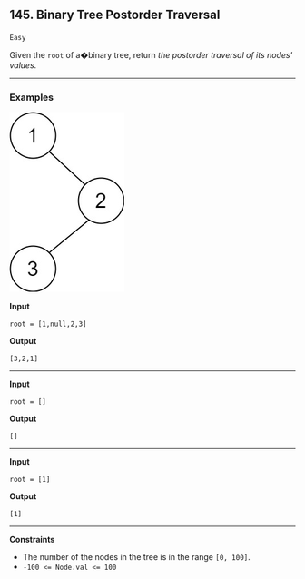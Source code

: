 ## 145. Binary Tree Postorder Traversal

`Easy`

Given the <code>root</code> of a�binary tree, return <em>the postorder traversal of its nodes' values</em>.

---

### Examples


![](pre1.jpg)

**Input**
```
root = [1,null,2,3]
```

**Output**
```
[3,2,1]
```

---

**Input**
```
root = []
```

**Output**
```
[]
```

---

**Input**
```
root = [1]
```

**Output**
```
[1]
```

---

**Constraints**

<ul>
<li>The number of the nodes in the tree is in the range <code>[0, 100]</code>.</li>
<li><code>-100 &lt;= Node.val &lt;= 100</code></li>
</ul>
